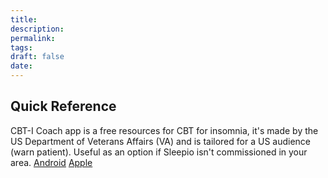 ```yaml
---
title:
description: 
permalink: 
tags: 
draft: false
date:
---
```

## Quick Reference

CBT-I Coach app is a free resources for CBT for insomnia, it's made by the US Department of Veterans Affairs (VA) and is tailored for a US audience (warn patient).  Useful as an option if Sleepio isn't commissioned in your area. 
[Android](https://play.google.com/store/apps/details?id=gov.va.mobilehealth.ncptsd.cbti&hl=en_GB) 
[Apple](https://apps.apple.com/gb/app/cbt-i-coach/id655918660) 

